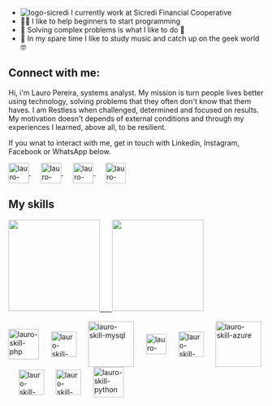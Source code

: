 -  ![logo-sicredi](https://user-images.githubusercontent.com/16515641/135771648-dab7960f-9b3b-449c-b54e-0880d2a41a53.png) I currently work at Sicredi Financial Cooperative
- 👨‍🏫 I like to help beginners to start programming 
- 🎯 Solving complex problems is what I like to do 🧠
- 🎸 In my spare time I like to study music and catch up on the geek world 🤓

## Connect with me:
Hi, i'm Lauro Pereira, systems analyst. My mission is turn people lives better using technology, solving problems that they often don't know that them haves.
I am Restless when challenged, determined and focused on results. My motivation doesn't depends of external conditions and through my experiences I learned, above all, to be resilient.

If you wnat to interact with me, get in touch with Linkedin, Instagram, Facebook or WhatsApp below.

<a href="https://www.linkedin.com/in/lauro-pereira-4983b672/" target="_blank">
  <img align="center" alt="lauro-pereira-linkedin" width="40" src="https://cdn-icons-png.flaticon.com/512/145/145807.png" />
</a>&nbsp;&nbsp;&nbsp;&nbsp;
<a href="https://www.instagram.com/lauropereira88/" target="_blank">
  <img align="center" alt="lauro-pereira-instagram" width="40" src="https://cdn-icons-png.flaticon.com/512/733/733558.png" />
</a>&nbsp;&nbsp;&nbsp;&nbsp;
<a href="https://www.facebook.com/lauro.pereira.31392" target="_blank">
  <img align="center" alt="lauro-pereira-facebook" width="40" src="https://cdn-icons-png.flaticon.com/512/145/145802.png" />
</a>&nbsp;&nbsp;&nbsp;&nbsp;
<a href="https://api.whatsapp.com/send?phone=5551993510960&text=Ol%C3%A1%2C%20encontrei%20seu%20perfil%20no%20Github%20e%20gostaria%20de%20conversar%20com%20voc%C3%AA." target="_blank">
  <img align="center" alt="lauro-pereira-whatsapp" width="40" src="https://cdn-icons-png.flaticon.com/512/733/733585.png" />
</a>

## My skills
<div>
  <a href="https://github.com/lauroPereira">
    <img height="180em" src="https://github-readme-stats.vercel.app/api?username=lauroPereira&show_icons=true&theme=dracula&include_all_commits=true&count_private=true" />
    &nbsp;&nbsp;&nbsp;&nbsp;
    <img height="180em"  src="https://github-readme-stats.vercel.app/api/top-langs/?username=lauroPereira&layout=compact&langs_count=16&theme=dracula" />
  </a>
</div>
  
<div style="display: inline_block"><br>
  <img align="center" alt="lauro-skill-php" width="60" src="https://cdn.jsdelivr.net/gh/devicons/devicon/icons/php/php-plain.svg" />
  &nbsp;&nbsp;&nbsp;&nbsp;
  <img align="center" alt="lauro-skill-laravel" width="50" src="https://cdn.jsdelivr.net/gh/devicons/devicon/icons/laravel/laravel-plain-wordmark.svg" />
  &nbsp;&nbsp;&nbsp;&nbsp;
  <img align="center" alt="lauro-skill-mysql" width="90" src="https://cdn.jsdelivr.net/gh/devicons/devicon/icons/mysql/mysql-plain-wordmark.svg" />
  &nbsp;&nbsp;&nbsp;&nbsp;
  <img align="center" alt="lauro-skill-javascript" width="40" src="https://cdn.jsdelivr.net/gh/devicons/devicon/icons/javascript/javascript-original.svg" />
  &nbsp;&nbsp;&nbsp;&nbsp;
  <img align="center" alt="lauro-skill-docker" width="50" src="https://cdn.jsdelivr.net/gh/devicons/devicon/icons/docker/docker-plain-wordmark.svg" />
  &nbsp;&nbsp;&nbsp;&nbsp;
  <img align="center" alt="lauro-skill-azure" width="90" src="https://cdn.jsdelivr.net/gh/devicons/devicon/icons/azure/azure-original-wordmark.svg" />
  &nbsp;&nbsp;&nbsp;&nbsp;
  <img align="center" alt="lauro-skill-html5" width="50" src="https://cdn.jsdelivr.net/gh/devicons/devicon/icons/html5/html5-plain-wordmark.svg" />
  &nbsp;&nbsp;&nbsp;&nbsp;
  <img align="center" alt="lauro-skill-css3" width="50" src="https://cdn.jsdelivr.net/gh/devicons/devicon/icons/css3/css3-plain-wordmark.svg" />
  &nbsp;&nbsp;&nbsp;&nbsp;
  <img align="center" alt="lauro-skill-python" width="60" src="https://cdn.jsdelivr.net/gh/devicons/devicon/icons/python/python-plain-wordmark.svg" />
  &nbsp;&nbsp;&nbsp;&nbsp;
</div>
